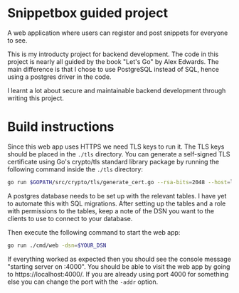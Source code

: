 # Snippetbox guided project

A web application where users can register and post snippets for everyone to see.

This is my introducty project for backend development. The code in this project is nearly all guided by the book "Let's Go" by Alex Edwards. The main difference is that I chose to use PostgreSQL instead of SQL, hence using a postgres driver in the code.

I learnt a lot about secure and maintainable backend development through writing this project. 

# Build instructions

Since this web app uses HTTPS we need TLS keys to run it. The TLS keys should be placed in the `./tls` directory. You can generate a self-signed TLS certificate using Go's crypto/tls standard library package by running the following command inside the `./tls` directory:
```bash
go run $GOPATH/src/crypto/tls/generate_cert.go --rsa-bits=2048 --host=localhost
```
A postgres database needs to be set up with the relevant tables. I have yet to automate this with SQL migrations. After setting up the tables and a role with permissions to the tables, keep a note of the DSN you want to the clients to use to connect to your database.

Then execute the following command to start the web app:
```bash
go run ./cmd/web -dsn=$YOUR_DSN
```
If everything worked as expected then you should see the console message "starting server on :4000". You should be able to visit the web app by going to https://localhost:4000/. If you are already using port 4000 for something else you can change the port with the `-addr` option.
